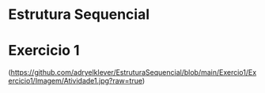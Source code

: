 # Estrutura Sequencial

# Exercicio 1 

(https://github.com/adryelklever/EstruturaSequencial/blob/main/Exercio1/Exercicio1/Imagem/Atividade1.jpg?raw=true)
